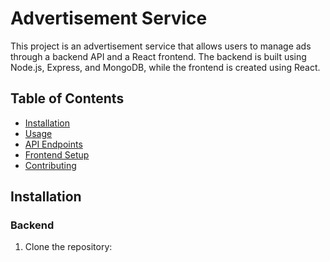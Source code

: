 # Advertisement Service

This project is an advertisement service that allows users to manage ads through a backend API and a React frontend. The backend is built using Node.js, Express, and MongoDB, while the frontend is created using React.

## Table of Contents
- [Installation](#installation)
- [Usage](#usage)
- [API Endpoints](#api-endpoints)
- [Frontend Setup](#frontend-setup)
- [Contributing](#contributing)

## Installation

### Backend

1. Clone the repository:
   
